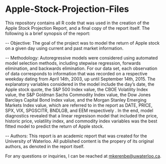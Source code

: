 # Apple-Stock-Projection-Files
This repository contains all R code that was used in the creation of the Apple Stock Projection Report, and a final copy of the report itself.
The following is a brief synopsis of the report:

-- Objective:
The goal of the project was to model the return of Apple stock on a given day using current and past market information.

-- Methodology:
Autoregressive models were considered using automated model selection methods, including stepwise regression, forwards elimination, and 
backwards elimination. 
For our data set, each observation of data corresponds to information that was recorded on a respective weekday dating from April 14th, 2003, up until September 14th, 2015.
The explanatory variables considered in the model include the day’s date, the Apple stock quote, the S&P 500 Index value, 
the CBOE Volatility Index value, the S&P Goldman Sachs Commodity Index value, the Dow Jones Barclays Capital Bond Index value, and the
Morgan Stanley Emerging Markets Index value, which are referred to in the report as DATE, PRICE, SPX, VIX, SPGSCITR, BNDLGB, and EEM
respectively .
In the end, model diagnostics revealed that a linear regresison model that included the price, historic price, volatility index, and 
commodity index variables was the best fitted model to predict the return of Apple stock.

-- Authors: 
This report is an academic report that was created for the University of Waterloo. All published content is the propery of its original authors,
as denoted in the report itself.

For any questions or inquiries, I can be reached at mkerenbe@uwaterloo.ca. 

